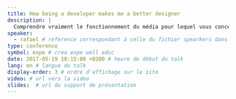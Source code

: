 ```yaml
---
title: How being a developer makes me a better designer
description: |
  Comprendre vraiment le fonctionnement du média pour lequel vous concevez vous aide à mieux savoir en quoi consiste votre travail, vous n'en devenez que meilleur. Le travail du Webdesigner  ne se résume pas à produire des images statiques, mais à concevoir des produits.
speaker:
  - rafael # reference correspondant à celle du fichier spearkers dans _data
type: conference
symbol: expe # crea expe well educ
date: 2017-05-19 10:15:00 +0200 # heure de début du talk
lang: en # langue du talk
display-order: 3 # ordre d'affichage sur le site
video: # url vers la video
slides:  # url du support de présentation
---
```

